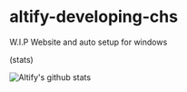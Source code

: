 # altify-developing-chs
W.I.P Website and auto setup for windows


(stats)

![Altify's github stats](https://github-readme-stats.vercel.app/api?username=altify-development)
